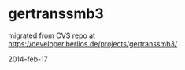 gertranssmb3
============

migrated from CVS repo at https://developer.berlios.de/projects/gertranssmb3/ 

2014-feb-17
